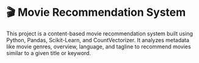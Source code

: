 # 🎬 Movie Recommendation System

This project is a content-based movie recommendation system built using Python, Pandas, Scikit-Learn, and CountVectorizer. It analyzes metadata like movie genres, overview, language, and tagline to recommend movies similar to a given title or keyword.
